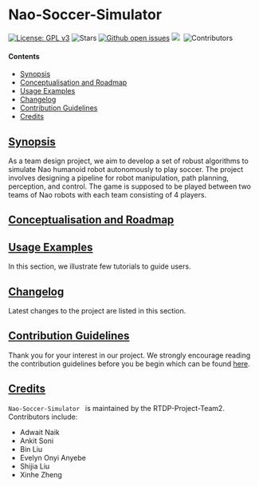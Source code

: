 # Nao-Soccer-Simulator

[![License: GPL v3](https://img.shields.io/badge/License-GPLv3-blue.svg)](https://www.gnu.org/licenses/gpl-3.0)
![Stars](https://img.shields.io/github/stars/Robotics-TDP-Team2/Nao-Soccer-Simulator.svg?style=flat&label=Star&maxAge=86400)
[![Github open issues](https://img.shields.io/github/issues-raw/Robotics-TDP-Team2/Nao-Soccer-Simulator.svg)](https://github.com/Robotics-TDP-Team2/Nao-Soccer-Simulator/issues) 
![](https://img.shields.io/github/repo-size/Robotics-TDP-Team2/Nao-Soccer-Simulator.svg?label=Repo%20size&style=flat-square)&nbsp;
![Contributors](https://img.shields.io/github/contributors/Robotics-TDP-Team2/Nao-Soccer-Simulator.svg?style=flat&label=Contributors&maxAge=86400)

#### Contents
* [Synopsis](#synopsis)
* [Conceptualisation and Roadmap](#conceptualisation-and-roadmap)
* [Usage Examples](#usage-examples)
* [Changelog](#changelog)
* [Contribution Guidelines](#contribution-guidelines)
* [Credits](#credits)

## [Synopsis](#Nao-Soccer-Simulator)

As a team design project, we aim to develop a set of robust algorithms to simulate Nao humanoid robot autonomously to play soccer. The project involves designing a pipeline for robot manipulation, path planning, perception, and control. The game is supposed to be played between two teams of Nao robots with each team consisting of 4 players.

## [Conceptualisation and Roadmap](#Nao-Soccer-Simulator)

## [Usage Examples](#Nao-Soccer-Simulator)

In this section, we illustrate few tutorials to guide users.

## [Changelog](#Nao-Soccer-Simulator)

Latest changes to the project are listed in this section.

## [Contribution Guidelines](#Nao-Soccer-Simulator)

Thank you for your interest in our project. We strongly encourage reading the contribution guidelines before you be begin which can be found [here](https://github.com/Robotics-TDP-Team2/Nao-Soccer-Simulator/blob/devel/CONTRIBUTION_GUIDELINES.md).

## [Credits](#Nao-Soccer-Simulator )

`Nao-Soccer-Simulator ` is maintained by the RTDP-Project-Team2. Contributors include:

* Adwait Naik
* Ankit Soni
* Bin Liu
* Evelyn Onyi Anyebe
* Shijia Liu
* Xinhe Zheng
